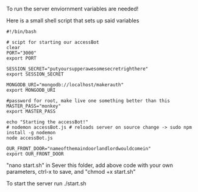 To run the server enviornment variables are needed!

Here is a small shell script that sets up said variables

    #!/bin/bash

    # scipt for starting our accessBot
    clear
    PORT="3000"
    export PORT

    SESSION_SECRET="putyoursupperawesomesecretrighthere"
    export SESSION_SECRET

    MONGODB_URI="mongodb://localhost/makerauth"
    export MONGODB_URI
    
    #password for root, make live one something better than this
    MASTER_PASS="monkey"
    export MASTER_PASS

    echo "Starting the accessBot!"
    # nodemon accessBot.js # reloads server on source change -> sudo npm install -g nodemon
    node accessBot.js
    
    OUR_FRONT_DOOR="nameofthemaindoorlandlordwouldcomein"
    export OUR_FRONT_DOOR

"nano start.sh" in Sever this folder, add above code with your own parameters, ctrl-x to save, and "chmod +x start.sh"

To start the server run ./start.sh
